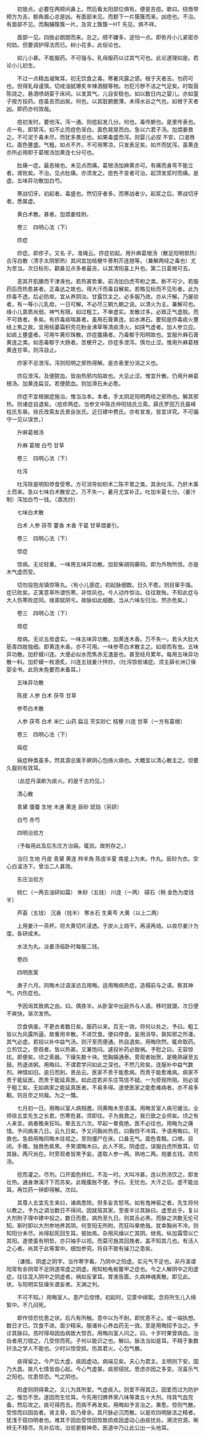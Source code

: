 <!-- { "loadSidebar": true } -->
　　初放点。必要在两颊间鼻上。然后看太阳部位俱有。便是吉痘。歌曰。绕唇带颊方为吉。额角眉心总是凶。有面部未见。而额下一片簇簇而来。凶痘也。不治。有面部不见。而胸脯簇簇一片。及背上簇簇一HT 先见。俱不祥。

　　面部一见。四肢必朗朗而来。总之。顺不嫌多。逆怕一点。即弥月小儿紧密亦何妨。但要调护得法而已。树小花多。此俗论也。

　　如儿小甚。不能服药。不可强与。乳母服药以过其气可也。此论道理如是。若论小儿初生。

　　不过一点精血凝聚耳。初无饮食之毒。寒暑风露之感。根于天者吉。勿药可也。但得乳母谨慎。切戒油腻爆炙辛辣酒醋等物。勿犯污秽不洁之气足矣。时取茵陈烧之。悬酒喷胡荽于床间。以发其气。儿自安稳也。如以数日内之婴儿。亦如童子按方投药。痘虽吉而凶矣。何也。以其脏腑脆薄。未得水谷之气也。如根于天者凶。即药亦何效哉。

　　痘初发时。要他泻。泻一通。则痘起发几分。何也。毒传腑也。是里传表也。点一有。即禁泻。如不止而痘色渐白。面色晃晃而白。急以六君子汤。加煨姜救之。不可泥于毒未尽。而犹多畏忌也。如果毒盛而泻。则婴儿必捏 不安。口渴唇红。面色壅盛。气粗。如点不齐。不可用寒凉。只发表足矣。如齐而犹泻。虽黄连亦所必用即于葛根汤加黄连七分可也。

　　肚痛一症。最恶候也。未见点而痛。葛根汤加麻黄亦可。有痛而身弯不能立者。肾败矣。不治。见点肚痛。亦须发之。痘色不变者可治。起顶发浆时而痛。是虚。五味异功散加白芍。

　　寒战切牙。初起者。毒盛也。然切牙者多。而寒战者少。起浆之后。寒战切牙者。悉属虚。

　　黄白术散。甚者。加煨姜桂附。

　　卷三　四明心法（下）

　　痧症

　　痧症。即疹子。又名 子。准绳云。痧症初起。用升麻葛根汤（散足阳明邪热）合泻白散（清手太阴邪热）其间宜加桔梗牛蒡荆芥连翘等。（兼解两经之毒也）尤为至当。次日标形。颧鼻见点多者最吉。以其清阳喜上升也。第二日葛根可去。

　　恶其开肌腠而干津液也。若热甚势重。前汤加白虎芩粉之类。断不可少。若服药后而热愈甚者。正毒达之故也。得大汗而毒自解矣。若略见标而不见形者。此为痧毒不透。后必防疳。宜从养阴治。甘露饮主之。必多服乃效。亦从汗解。乃屡验者。有一等小儿乳疳。一日可解。不必尽三朝九朝之说。以清火为主。兼解可也。缘小儿禀质尚弱。神气有限。如过粗工。不审虚实。发散过多。必致正气虚脱。而不可救者。多矣。有痧毒痰喘甚者。虽用石膏黄连。如水淋石。要知是痧毒痰火壅结上焦之故。宜用栝蒌霜枳壳花粉金沸草等清痰清火。如挟气虚者。加人参立应。如痰上壅盛者。可用牛黄珍珠散。痧症腹痛者。乃毒郁于阳明故也。宜服升麻石膏黄连之类。如恶毒郁于大肠者。苦梗开之。痧症多泄泻。慎勿止涩。惟用升麻葛根黄连甘草。则泻自止。

　　痧家不忌泄泻。泻则阳明之邪热得解。是亦表里分消之义也。

　　痧后泄泻。及便脓血。皆由热邪内陷故也。大忌止涩。惟宜升散。仍用升麻葛根汤。加黄连扁豆。若便脓血。则加滑石未必愈。

　　痧症不宜根据症施治。惟当治本。本者。手太阴足阳明两经之邪热也。解其邪热。则诸症自退矣。（痘疹两症。当参文中陈氏仲阳钱氏立斋。薛氏罗田万氏晨峰程氏东皋。徐氏改斋友氏景岳张氏。近日建中费氏。亦有宣发。皆宜详究。不可偏守一见以误世。）

　　升麻葛根汤

　　升麻 葛根 白芍 甘草

　　卷三　四明心法（下）

　　吐泻

　　吐泻除是明知停食受寒。方可消导如枳术二陈平胃之类。其余吐泻。乃肝木乘土而来。急以七味白术散安之。万不失一。暑月尤宜补正。吐加半夏七分。（姜汁制）泻加白芍一钱。（酒洗炒）

　　七味白术散

　　白术 人参 茯苓 藿香 木香 干葛 甘草煨姜引。

　　卷三　四明心法（下）

　　惊症

　　惊病。无论轻重。一味用五味异功散。加软柴胡钩藤钩。即为外物所惊。亦是木气虚而受。

　　切勿投抱龙镇惊等丸。（有小儿感症。初起脉细数。日久不愈。则目窜手搐。症已败矣。正寓意草所谓伤寒。非惊风也。今人动作惊治。往往致殆。不知此症与大人伤寒败症同。缘禀赋阴亏。故脉如此细数。当从六味左归治。然亦危矣。）

　　卷三　四明心法（下）

　　疳症

　　疳病。无论五疳虚实。一味五味异功散。加黄连木香。万不失一。若头大肚大筋青四肢独细。即黄连木香。亦不可用。一味参苓白术散主之。如疳而有虫。五味异功散。加虾蟆川连。大便必似水而焦赤无渣是也。甚至经月累年。每用五味异功散一料。加虾蟆一枚酒炙。川连五钱姜汁拌炒。（吐泻惊疳诸症。须主薛长洲订保婴全书。此则未免要而未备耳。）

　　五味异功散

　　陈皮 人参 白术 茯苓 甘草

　　参苓白术散

　　人参 茯苓 白术 米仁 山药 扁豆 芡实砂仁 桔梗 川连 甘草（一方有葛根）

　　卷三　四明心法（下）

　　痫症

　　痫症种类虽多。然其源总属手厥阴心包络火病也。大概宜以清心散主之。但要久服则有效耳。

　　（此症丹溪断为痰火。的是千古灼见。）

　　清心散

　　青黛 僵蚕 生地 木通 黄连 辰砂 琥珀（另研）

　　白芍 赤芍

　　四明治验方

　　（予每用此及后东庄方治痫。辄验。故附存之。）

　　当归 生地 丹皮 青黛 黄连 羚羊角 陈皮半夏 南星上为末。作丸。辰砂为衣。空心白滚汤下。曾治二人甚效。

　　东庄治验方

　　桃仁（一两去油研如霜） 朱砂（五钱） 川连（一两） 礞石（稍 金色为度钱半）

　　芦荟（五钱） 沉香（钱半） 寒水石 生黄芩 大黄（以上二两）

　　上用姜汁一茶杯。将大黄切片浸透。于炭火上焙干。再浸再焙。以收尽姜汁为度。各研成末。

　　水法为丸。淡姜汤临卧时每服二钱。

　　卷四

　　四明医案

　　庚子六月。同晦木过语溪访吕用晦。适用晦病热症。造榻前与之语。察其神气。内伤症也。

　　予因询其致病之由。曰。偶夜半。从卧室中出庭外与人语。移时就寝。次日便不爽快。渐次发热。

　　饮食俱废。不更衣者数日矣。服药以来。百无一效。将何以处之。予曰。粗工皆以为风露所逼。故重用辛散。不进饮食。便曰停食。妄用消导。孰知邪之所凑。其气必虚。若投以补中益气汤。则汗至而便通。热自退矣。用晦欣然。辄命取药。立煎饮之。旁观者。皆以热甚。又兼饱闷。遽投补药必致祸。予慰之曰。无容惊扰。即便矣。顷之索器。下燥矢数十块。觉胸膈通泰。旁观者始贺。是晚熟寐至五鼓。热退进粥。用晦曰。不谓君学问如此之深也。不然几败矣。连服补中益气数剂。神情如旧。逾日而别。景岳云。医家不贵于能愈病。而贵于能愈难病。病家不贵于能延医。而贵于能延真医。如此症若非东庄笃信不疑。一为旁观所阻。则必误于粗工矣。无如病家之能延真医者。不易多得。遂使医家之能愈难病者。亦不易多觏。则且奈之何哉。为之一慨。

　　七月初一日。用晦以室人病相邀。同黄晦木至语溪。用晦言室人病可缓治。业师徐五宜先生之长君。伤寒危甚。须即往。子为我救之。我已致之业师矣。顷之有人来言。病者晚来狂叫。晕去五六次。早起一晕竟绝。医不必往也。用晦为之痛惜。予问病来几日。云九日矣。予又问胸尚热否。曰胸但不冷耳。予语用晦曰。可救也。急趋用晦同晦木往视之。至则僵尸在床。口鼻无气。面色青黯。口噤。目闭。手撒。独唇色紫黑。予笑谓晦木曰。此人不死。阴虚症。误服白虎所致耳。切其脉。两尺尚在。时旁观者皆笑予妄。遂取人参一两。熟地二两。炮姜五钱。浓煎汤。

　　挖而灌之。尽剂。口开面色转红。不及一时。大叫冷甚。连以热汤饮之。即发壮热。通身淋漓汗下而苏矣。此晚腹胀不便。予曰。无忧也。大汗之后。虚不能出耳。再饮药一钟即得解。次曰。

　　其尊人五宜先生来曰，诸病悉除。但多妄言怒骂。如有鬼神驱之者。先生将何以教之。予为之调治数日不得间。因就宿其家。至夜半诊其脉曰。虚至此乎。复以大剂附子理中建中投之。数日而愈。病热至九日。则其舌必黑。而脉之洪数无伦可知。斯时即以大剂参地养其阴。何至阳无所附。而狂叫晕绝哉。犹幸胸尚不冷。则知阳分未尽。尚得起死回生耳。彼始焉。杂用风燥以亡其阴。继焉。纵加霜雪以亡其阳。遂使虽有明哲。亦只袖手以视。而莫可施其回挽者。盖不知其几也。有活人之心者。尚其于此等案中。细加参究。将自不致有操刀之患矣。

　　（谦按。阴虚之阴字。当作寒字看。乃阴中之阳虚。实元气不足也。非丹溪谓阳常有余阴常不足阴道常虚之阴虚。用知柏龟板鳖甲之症也。今之人解阴中之阳虚症。往往混入阴中之阴虚者。祸如反掌耳。胃液告匮。久病神魂离散。即见此。状。与阳明实狂燥矢谵妄者。天渊之判。

　　不可不知。）用晦室人。患产后惊悸。初起时。见筐中绵絮。念将所生儿入绵絮中。不几闷死。

　　即作惊恐忧患之状。后凡有所触。意中以为不耐。即忧患不止。或一端执想。数日才已。饮食不进。面少精采。服诸补心养血药无一效。至是用晦招予治之。予诊其脉曰。孩时得毋因齿病致大惊否。用晦向室人问之。曰。十岁时果曾病齿。治齿者用刀钳之。几受惊而死。子何以能识之也。解曰。脉法当如是耳。不精于象数钤法之学人不能也。少时以惊受损。伤其君火。心包气散。

　　痰得留之。今产后大虚。痰因虚动。病端见矣。夫心为君主。主明则下安。国乃大昌。故凡七情皆由心起。今心气虚甚。痰邪侵扰。思虑亦因之多变。况喜乐气之阳也。忧患惊恐。气之阴也。

　　阳虚则阴得乘之。又儿为其所爱。气虚痰入。则爱不得其正。因爱而过为防护之。惟恐不至。遂因而生忧耳。今先用归脾养荣八味等类五十大剂。待其气血完备。然后攻之。痰可得而去。而病不再发矣。用晦如予言治之。果愈。惊则气散。受惊而曰因齿者。肾主骨。齿乃骨余。其尺脉必沉而散。以是欢四明脉法之精者。犹浅于窥四明者也。难其于因齿受惊因惊致损痰因虚动心由痰扰处。溯流穷源。晰辨无不精尽。先补后攻。治验更极神奇。医道中乃让此公出一头地耳。

